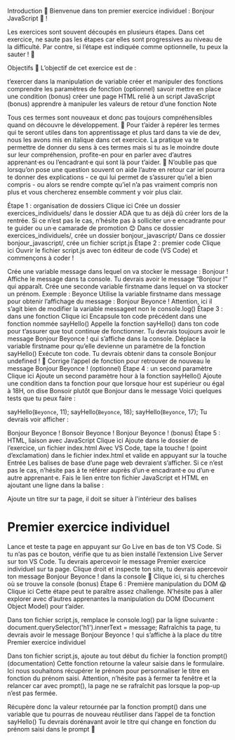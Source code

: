 Introduction 📝
Bienvenue dans ton premier exercice individuel : Bonjour JavaScript 👋 !

Les exercices sont souvent découpés en plusieurs étapes. Dans cet exercice, ne saute pas les étapes car elles sont progressives au niveau de la difficulté. Par contre, si l’étape est indiquée comme optionnelle, tu peux la sauter ! 🐑

Objectifs 🎯
L’objectif de cet exercice est de :

t’exercer dans la manipulation de variable
créer et manipuler des fonctions
comprendre les paramètres de fonction
(optionnel) savoir mettre en place une condition
(bonus) créer une page HTML relié à un script JavaScript
(bonus) apprendre à manipuler les valeurs de retour d’une fonction
Note

Tous ces termes sont nouveaux et donc pas toujours compréhensibles quand on découvre le développement. 🤔 Pour t’aider à repérer les termes qui te seront utiles dans ton apprentissage et plus tard dans ta vie de dev, nous les avons mis en italique dans cet exercice. La pratique va te permettre de donner du sens à ces termes mais si tu as le moindre doute sur leur compréhension, profite-en pour en parler avec d’autres apprenant·es ou l’encadrant·e qui sont là pour t’aider. 🙋 N’oublie pas que lorsqu’on pose une question souvent on aide l’autre en retour car iel pourra te donner des explications - ce qui lui permet de s’assurer qu’iel a bien compris - ou alors se rendre compte qu’iel n’a pas vraiment compris non plus et vous chercherez ensemble comment y voir plus clair.

Étape 1 : organisation de dossiers
Clique ici
Crée un dossier exercices_individuels/ dans le dossier ADA que tu as déjà dû créer lors de la rentrée.
Si ce n’est pas le cas, n’hésite pas à solliciter un·e encadrante pour te guider ou un·e camarade de promotion 😊
Dans ce dossier exercices_individuels/, crée un dossier bonjour_javascript/
Dans ce dossier bonjour_javascript/, crée un fichier script.js
Étape 2 : premier code
Clique ici
Ouvrir le fichier script.js avec ton éditeur de code (VS Code) et commençons à coder !

Crée une variable message dans lequel on va stocker le message : Bonjour !
Affiche le message dans ta console. Tu devrais avoir le message “Bonjour !” qui apparaît.
Crée une seconde variable firstname dans lequel on va stocker un prénom. Exemple : Beyonce
Utilise la variable firstname dans message pour obtenir l’affichage du message : Bonjour Beyonce !
Attention, ici il s’agit bien de modifier la variable messageet non le console.log()
Étape 3 : dans une fonction
Clique ici
Encapsule ton code précédent dans une fonction nommée sayHello()
Appelle la fonction sayHello() dans ton code pour t’assurer que tout continue de fonctionner.
Tu devrais toujours avoir le message Bonjour Beyonce ! qui s’affiche dans la console.
Déplace la variable firstname pour qu’elle devienne un paramètre de la fonction sayHello()
Exécute ton code. Tu devrais obtenir dans ta console Bonjour undefined ! 🤔
Corrige l’appel de fonction pour retrouver de nouveau le message Bonjour Beyonce !
(optionnel) Étape 4 : un second paramètre
Clique ici
Ajoute un second paramètre hour à la fonction sayHello()
Ajoute une condition dans ta fonction pour que lorsque hour est supérieur ou égal à 18H, on dise Bonsoir plutôt que Bonjour dans le message
Voici quelques tests que tu peux faire :

sayHello(`Beyonce`, 11);
sayHello(`Beyonce`, 18);
sayHello(`Beyonce`, 17);
Tu devrais voir afficher :

Bonjour Beyonce !
Bonsoir Beyonce !
Bonjour Beyonce !
(bonus) Étape 5 : HTML, liaison avec JavaScript
Clique ici
Ajoute dans le dossier de l’exercice, un fichier index.html
Avec VS Code, tape la touche ! (point d’exclamation) dans le fichier index.html et valide en appuyant sur la touche Entrée
Les balises de base d’une page web devraient s’afficher. Si ce n’est pas le cas, n’hésite pas à te référer auprès d’un·e encadrant·e ou d’un·e autre apprenant·e.
Fais le lien entre ton fichier JavaScript et HTML en ajoutant une ligne dans la balise <head></head> :
<script src="script.js" defer></script>
Ajoute un titre sur ta page, il doit se situer à l'intérieur des balises <body></body>
<h1>Premier exercice individuel</h1>
Lance et teste ta page en appuyant sur Go Live en bas de ton VS Code.
Si tu n’as pas ce bouton, vérifie que tu as bien installé l’extension Live Server sur ton VS Code.
Tu devrais apercevoir le message Premier exercice individuel sur ta page.
Clique droit et inspecte ton site, tu devrais apercevoir ton message Bonjour Beyonce ! dans la console 😬
Clique ici, si tu cherches où se trouve la console
(bonus) Étape 6 : Première manipulation du DOM 😱
Clique ici
Cette étape peut te paraître assez challenge. N’hésite pas à aller explorer avec d’autres apprenantes la manipulation du DOM (Document Object Model) pour t’aider.

Dans ton fichier script.js, remplace le console.log() par la ligne suivante :
document.querySelector('h1').innerText = message;
Rafraîchis ta page, tu devrais avoir le message Bonjour Beyonce ! qui s’affiche à la place du titre Premier exercice individuel

Dans ton fichier script.js, ajoute au tout début du fichier la fonction prompt() (documentation)
Cette fonction retourne la valeur saisie dans le formulaire.
Ici nous souhaitons récupérer le prénom pour personnaliser le titre en fonction du prénom saisi.
Attention, n’hésite pas à fermer ta fenêtre et la relancer car avec prompt(), la page ne se rafraîchit pas lorsque la pop-up n’est pas fermée.

Récupère donc la valeur retournée par la fonction prompt() dans une variable que tu pourras de nouveau réutiliser dans l’appel de ta fonction sayHello()
Tu devrais dorénavant avoir le titre qui change en fonction du prénom saisi dans le prompt 👀
